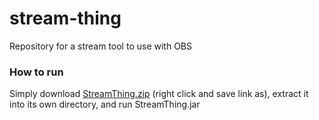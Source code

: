 # stream-thing
Repository for a stream tool to use with OBS

### How to run
Simply download [StreamThing.zip](https://github.com/jake-freeman/stream-thing/blob/release-0.x/StreamThing.zip) (right click and save link as), extract it into its own directory, and run StreamThing.jar
